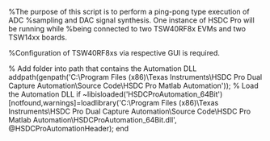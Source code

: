 %The purpose of this script is to perform a ping-pong type execution of ADC
%sampling and DAC signal synthesis. One instance of HSDC Pro will be running while
%being connected to two TSW40RF8x EVMs and two TSW14xx boards.

%Configuration of TSW40RF8xs via respective GUI is required.

% Add folder into path that contains the Automation DLL
addpath(genpath('C:\Program Files (x86)\Texas Instruments\HSDC Pro Dual Capture Automation\Source Code\HSDC Pro Matlab Automation'));
% Load the Automation DLL
if ~libisloaded('HSDCProAutomation_64Bit')
    [notfound,warnings]=loadlibrary('C:\Program Files (x86)\Texas Instruments\HSDC Pro Dual Capture Automation\Source Code\HSDC Pro Matlab Automation\HSDCProAutomation_64Bit.dll', @HSDCProAutomationHeader);
end
